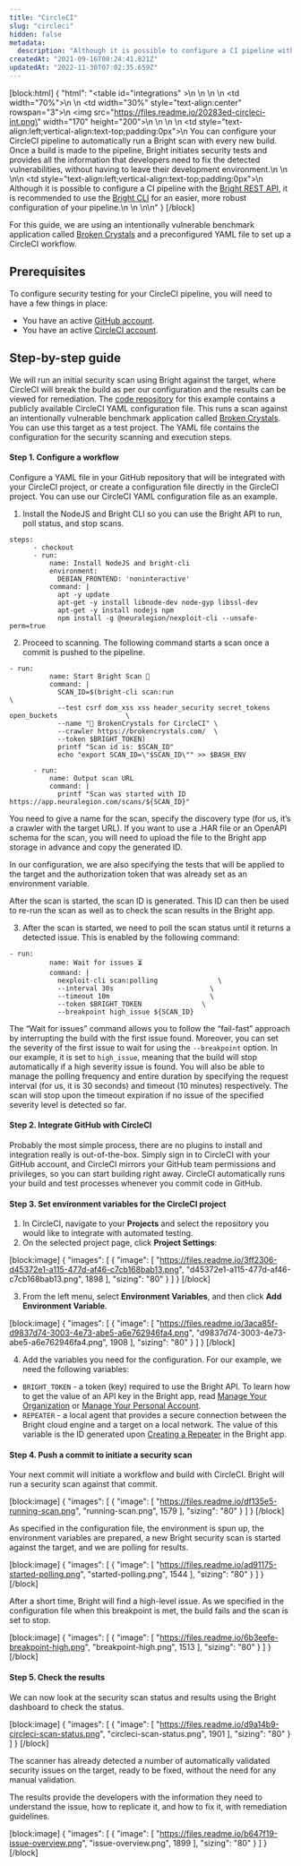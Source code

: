 ```yaml
---
title: "CircleCI"
slug: "circleci"
hidden: false
metadata: 
  description: "Although it is possible to configure a CI pipeline with our REST API, it is recommended to use our NeuraLegion CLI for an easier, more robust configuration of your pipeline."
createdAt: "2021-09-16T08:24:41.821Z"
updatedAt: "2022-11-30T07:02:35.659Z"
---
```

[block:html]
{
  "html": "<table id=\"integrations\" >\n   <style>\n #integrations {\n    border-collapse: separate;\n    width: 100%;\n    display: block;\n    display: table;\n  }\n #integrations td,\n  th {\n    border: 0px solid #ddd;\n    padding-left: 0px;\n    background-color: #FFFFFF;\n  }\n  </style>\n  <body>\n  <tr>\n    <td width=\"70%\">\n    </td>\n    <td width=\"30%\" style=\"text-align:center\" rowspan=\"3\">\n      <img src=\"https://files.readme.io/20283ed-circleci-int.png\" width=\"170\" height=\"200\"></img>\n    </td>\n  </tr>\n  <tr>\n    <td style=\"text-align:left;vertical-align:text-top;padding:0px\">\n    You can configure your CircleCI pipeline to automatically run a Bright scan with every new build. Once a build is made to the pipeline, Bright initiates security tests and provides all the information that developers need to fix the detected vulnerabilities, without having to leave their development environment.\n    </td>\n  </tr>\n<tr>\n    <td style=\"text-align:left;vertical-align:text-top;padding:0px\">\n    Although it is possible to configure a CI pipeline with the <a href=https://app.brightsec.com/api/v1/docs/>Bright REST API</a>, it is recommended to use the <a href=/docs/about-bright-cli>Bright CLI</a> for an easier, more robust configuration of your pipeline.\n    </td>\n  </tr>\n</table>\n</body>"
}
[/block]



For this guide, we are using an intentionally vulnerable benchmark application called [Broken Crystals](https://brokencrystals.com/) and a preconfigured YAML file to set up a CircleCI workflow. 

## Prerequisites

To configure security testing for your CircleCI pipeline, you will need to have a few things in place:

- You have an active [GitHub account](https://github.com/).
- You have an active [CircleCI account](https://circleci.com/signup).

## Step-by-step guide

We will run an initial security scan using Bright against the target, where CircleCI will break the build as per our configuration and the results can be viewed for remediation. The [code repository](https://github.com/olga-demidko/example-actions/tree/circleci-project-setup) for this example contains a publicly available CircleCI YAML configuration file. This runs a scan against an intentionally vulnerable benchmark application called [Broken Crystals](https://brokencrystals.com/). You can use this target as a test project. The YAML file contains the configuration for the security scanning and execution steps.

#### Step 1. Configure a workflow

Configure a YAML file in your GitHub repository that will be integrated with your CircleCI project, or create a configuration file directly in the GircleCI project. You can use our CircleCI YAML configuration file as an example.

1. Install the NodeJS and Bright CLI so you can use the Bright API to run, poll status, and stop scans.

```shell
steps:
      - checkout
      - run:
          name: Install NodeJS and bright-cli
          environment:
            DEBIAN_FRONTEND: 'noninteractive'
          command: |
            apt -y update
            apt-get -y install libnode-dev node-gyp libssl-dev
            apt-get -y install nodejs npm
            npm install -g @neuralegion/nexploit-cli --unsafe-perm=true
```



2. Proceed to scanning. The following command starts a scan once a commit is pushed to the pipeline.

```shell
- run:
          name: Start Bright Scan 🏁
          command: |
            SCAN_ID=$(bright-cli scan:run                                                 \
            --test csrf dom_xss xss header_security secret_tokens open_buckets                 \
            --name "💎 BrokenCrystals for CircleCI" \
            --crawler https://brokencrystals.com/  \
            --token $BRIGHT_TOKEN)
            printf "Scan id is: $SCAN_ID"
            echo "export SCAN_ID=\"$SCAN_ID\"" >> $BASH_ENV
            
      - run:
          name: Output scan URL
          command: |
            printf "Scan was started with ID https://app.neuralegion.com/scans/${SCAN_ID}"
```



  You need to give a name for the scan, specify the discovery type (for us, it’s a crawler with the target URL). If you want to use a .HAR file or an OpenAPI schema for the scan, you will need to upload the file to the Bright app storage in advance and copy the generated ID.

  In our configuration, we are also specifying the tests that will be applied to the target and the authorization token that was already set as an environment variable. 

  After the scan is started, the scan ID is generated.  This ID can then be used to re-run the scan as well as to check the scan results in the Bright app.

3. After the scan is started, we need to poll the scan status until it returns a detected issue. This is enabled by the following command:

```shell
- run:
          name: Wait for issues ⏳
          command: |
            nexploit-cli scan:polling               \
            --interval 30s                        \
            --timeout 10m                         \
            --token $BRIGHT_TOKEN               \
            --breakpoint high_issue ${SCAN_ID}
```



  The “Wait for issues” command allows you to follow the “fail-fast” approach by interrupting the build with the first issue found. Moreover, you can set the severity of the first issue to wait for using the `--breakpoint` option. In our example, it is set to `high_issue`, meaning that the build will stop automatically if a high severity issue is found. You will also be able to manage the polling frequency and entire duration by specifying the request interval (for us, it is 30 seconds) and timeout (10 minutes) respectively. The scan will stop upon the timeout expiration if no issue of the specified severity level is detected so far.

#### Step 2.  Integrate GitHub with CircleCI

Probably the most simple process, there are no plugins to install and integration really is out-of-the-box. Simply sign in to CircleCI with your GitHub account, and CircleCI mirrors your GitHub team permissions and privileges, so you can start building right away. CircleCI automatically runs your build and test processes whenever you commit code in GitHub.

#### Step 3. Set environment variables for the CircleCI project

1. In CircleCI, navigate to your **Projects** and select the repository you would like to integrate with automated testing.
2. On the selected project page, click **Project Settings**:

[block:image]
{
  "images": [
    {
      "image": [
        "https://files.readme.io/3ff2306-d45372e1-a115-477d-af46-c7cb168bab13.png",
        "d45372e1-a115-477d-af46-c7cb168bab13.png",
        1898
      ],
      "sizing": "80"
    }
  ]
}
[/block]



3. From the left menu, select **Environment Variables**, and then click **Add Environment Variable**.

[block:image]
{
  "images": [
    {
      "image": [
        "https://files.readme.io/3aca85f-d9837d74-3003-4e73-abe5-a6e762946fa4.png",
        "d9837d74-3003-4e73-abe5-a6e762946fa4.png",
        1908
      ],
      "sizing": "80"
    }
  ]
}
[/block]



4. Add the variables you need for the configuration. For our example, we need the following variables: 

- `BRIGHT_TOKEN` - a token (key) required to use the Bright API. To learn how to get the value of an API key in the Bright app, read [Manage Your Organization](https://docs.neuralegion.com/docs/manage-your-organization#manage-organization-apicli-authentication-tokens) or [Manage Your Personal Account](https://docs.neuralegion.com/docs/manage-your-personal-account#manage-your-personal-api-keys-authentication-tokens).
- `REPEATER` - a local agent that provides a secure connection between the Bright cloud engine and a target on a local network. The value of this variable is the ID generated upon [Creating a Repeater](/docs/manage-repeaters#create-a-new-repeater) in the Bright app.

#### Step 4. Push a commit to initiate a security scan

Your next commit will initiate a workflow and build with CircleCI. Bright will run a security scan against that commit.

[block:image]
{
  "images": [
    {
      "image": [
        "https://files.readme.io/df135e5-running-scan.png",
        "running-scan.png",
        1579
      ],
      "sizing": "80"
    }
  ]
}
[/block]



As specified in the configuration file, the environment is spun up, the environment variables are prepared, a new Bright security scan is started against the target, and we are polling for results.

[block:image]
{
  "images": [
    {
      "image": [
        "https://files.readme.io/ad91175-started-polling.png",
        "started-polling.png",
        1544
      ],
      "sizing": "80"
    }
  ]
}
[/block]



After a short time, Bright will find a high-level issue. As we specified in the configuration file when this breakpoint is met, the build fails and the scan is set to stop. 

[block:image]
{
  "images": [
    {
      "image": [
        "https://files.readme.io/6b3eefe-breakpoint-high.png",
        "breakpoint-high.png",
        1513
      ],
      "sizing": "80"
    }
  ]
}
[/block]



#### Step 5. Check the results

We can now look at the security scan status and results using the Bright dashboard to check the status.

[block:image]
{
  "images": [
    {
      "image": [
        "https://files.readme.io/d9a14b9-circleci-scan-status.png",
        "circleci-scan-status.png",
        1901
      ],
      "sizing": "80"
    }
  ]
}
[/block]



The scanner has already detected a number of automatically validated security issues on the target, ready to be fixed, without the need for any manual validation.

The results provide the developers with the information they need to understand the issue, how to replicate it, and how to fix it, with remediation guidelines.

[block:image]
{
  "images": [
    {
      "image": [
        "https://files.readme.io/b647f19-issue-overview.png",
        "issue-overview.png",
        1899
      ],
      "sizing": "80"
    }
  ]
}
[/block]